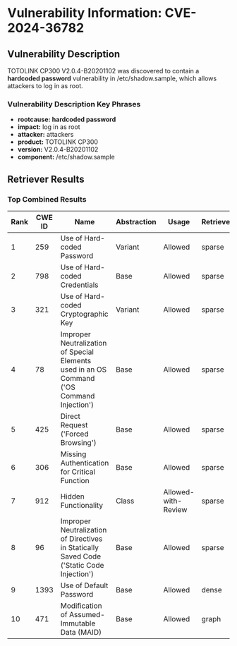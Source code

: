 # Vulnerability Information: CVE-2024-36782

## Vulnerability Description
TOTOLINK CP300 V2.0.4-B20201102 was discovered to contain a **hardcoded password** vulnerability in /etc/shadow.sample, which allows attackers to log in as root.

### Vulnerability Description Key Phrases
- **rootcause:** **hardcoded password**
- **impact:** log in as root
- **attacker:** attackers
- **product:** TOTOLINK CP300
- **version:** V2.0.4-B20201102
- **component:** /etc/shadow.sample

## Retriever Results

### Top Combined Results

| Rank | CWE ID | Name | Abstraction | Usage  | Retrievers | Individual Scores |
|------|--------|------|-------------|-------|------------|-------------------|
| 1 | 259 | Use of Hard-coded Password | Variant | Allowed | sparse | 0.290 |
| 2 | 798 | Use of Hard-coded Credentials | Base | Allowed | sparse | 0.182 |
| 3 | 321 | Use of Hard-coded Cryptographic Key | Variant | Allowed | sparse | 0.179 |
| 4 | 78 | Improper Neutralization of Special Elements used in an OS Command ('OS Command Injection') | Base | Allowed | sparse | 0.146 |
| 5 | 425 | Direct Request ('Forced Browsing') | Base | Allowed | sparse | 0.143 |
| 6 | 306 | Missing Authentication for Critical Function | Base | Allowed | sparse | 0.139 |
| 7 | 912 | Hidden Functionality | Class | Allowed-with-Review | sparse | 0.138 |
| 8 | 96 | Improper Neutralization of Directives in Statically Saved Code ('Static Code Injection') | Base | Allowed | sparse | 0.138 |
| 9 | 1393 | Use of Default Password | Base | Allowed | dense | 0.546 |
| 10 | 471 | Modification of Assumed-Immutable Data (MAID) | Base | Allowed | graph | 0.002 |

